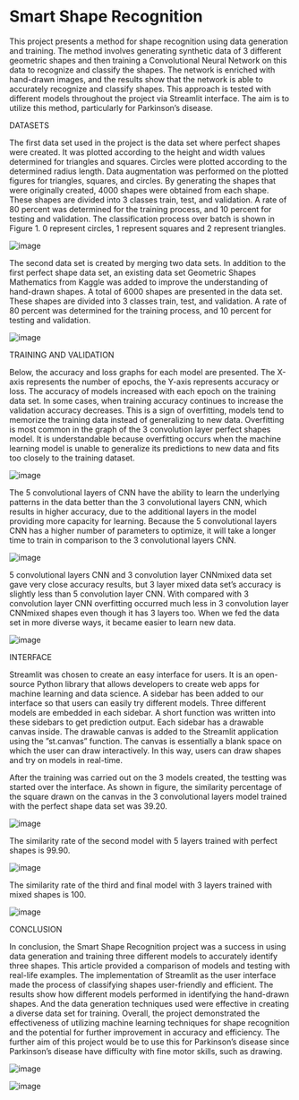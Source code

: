 # Smart Shape Recognition

This project presents a method for shape recognition using data generation and training. The method involves generating synthetic data of 3 different geometric shapes and then training a Convolutional Neural Network on this data to recognize and classify the shapes. The network is enriched with hand-drawn images, and the results show that the network is able to accurately recognize and classify shapes. This approach is tested with different models throughout the project via Streamlit interface. The aim is to utilize this method, particularly for Parkinson’s disease.

DATASETS

The first data set used in the project is the data set where perfect shapes were created. It was plotted according to the height and width values determined for triangles and squares. Circles were plotted according to the determined radius length. Data augmentation was performed on the plotted figures for triangles, squares, and circles. By generating the shapes that were originally created, 4000 shapes were obtained from each shape. These shapes are divided into 3 classes train, test, and validation. A rate of 80 percent was determined for the training process, and 10 percent for testing and validation. The classification process over batch is shown in Figure 1. 0 represent circles, 1 represent squares and 2 represent triangles.

![image](https://user-images.githubusercontent.com/33731743/218152209-8eec9ae1-0e4e-4328-8ca9-89e1b5081099.png)

The second data set is created by merging two data sets. In addition to the first perfect shape data set, an existing data set Geometric Shapes Mathematics from Kaggle was added to improve the understanding of hand-drawn shapes. A total of 6000 shapes are presented in the data set. These shapes are divided into 3 classes train, test, and validation. A rate of 80 percent was determined for the training process, and 10 percent for testing and validation.

![image](https://user-images.githubusercontent.com/33731743/218153600-9aaa62f7-47ba-4670-91dd-e1b023aa5e5a.png)

TRAINING AND VALIDATION

Below, the accuracy and loss graphs for each model are presented. The X-axis represents the number of epochs, the Y-axis represents accuracy or loss. The accuracy of models increased with each epoch on the training data set. In some cases, when training accuracy continues to increase the validation accuracy decreases. This is a sign of overfitting, models tend to memorize the training data instead of generalizing to new data. Overfitting is most common in the graph of the 3 convolution layer perfect shapes model. It is understandable because overfitting occurs when the machine learning model is unable to generalize its predictions to new data and fits too closely to the training dataset.

![image](https://user-images.githubusercontent.com/33731743/218153762-ca233112-f378-434b-9334-123fe577c05e.png)

The 5 convolutional layers of CNN have the ability to learn the underlying patterns in the data better than the 3 convolutional layers CNN, which results in higher accuracy, due to the additional layers in the model providing more capacity for learning. Because the 5 convolutional layers CNN has a higher number of parameters to optimize, it will take a longer time to train in comparison to the 3 convolutional layers CNN.

![image](https://user-images.githubusercontent.com/33731743/218153808-3563a5d3-fd0d-4b90-9ddc-2a3417d1b0dd.png)

5 convolutional layers CNN and 3 convolution layer CNNmixed data set gave very close accuracy results, but 3 layer mixed data set’s accuracy is slightly less than 5 convolution layer CNN. With compared with 3 convolution layer CNN overfitting occurred much less in 3 convolution layer CNNmixed shapes even though it has 3 layers too. When we fed the data set in more diverse ways, it became easier to learn new data.

![image](https://user-images.githubusercontent.com/33731743/218153856-ab0104bc-4d80-4c45-8acb-184c22d8f282.png)

INTERFACE

Streamlit was chosen to create an easy interface for users. It is an open-source Python library that allows developers to create web apps for machine learning and data science. A sidebar has been added to our interface so that users can easily try different models. Three different models are embedded in each sidebar. A short function was written into these sidebars to get prediction output. Each sidebar has a drawable canvas inside. The drawable canvas is added to the Streamlit application using the ”st.canvas” function. The canvas is essentially a blank space on which the user can draw interactively. In this way, users can draw shapes and try on models in real-time.

After the training was carried out on the 3 models created, the testting was started over the interface. As shown in figure, the similarity percentage of the
square drawn on the canvas in the 3 convolutional layers model trained with the perfect shape data set was 39.20.

![image](https://user-images.githubusercontent.com/33731743/218133154-84e6a355-d5be-4c29-ac9a-01d986ab0702.png)

The similarity rate of the second model with 5 layers trained with perfect shapes is 99.90.

![image](https://user-images.githubusercontent.com/33731743/218133257-dda29e96-a1af-45e9-ad3b-f3747b609c4d.png)

The similarity rate of the third and final model with 3 layers trained with mixed shapes is 100.

![image](https://user-images.githubusercontent.com/33731743/218133352-4f7e0e85-e94f-4f4f-8539-02bf0235f762.png)

CONCLUSION

In conclusion, the Smart Shape Recognition project was a success in using data generation and training three different models to accurately identify three shapes. This article provided a comparison of models and testing with real-life examples. The implementation of Streamlit as the user interface made the process of classifying shapes user-friendly and efficient. The results show how different models performed in identifying the hand-drawn shapes. And the data generation techniques used were effective in creating a diverse data set for training. Overall, the project demonstrated the effectiveness of utilizing machine learning techniques for shape recognition and the potential for further improvement in accuracy and efficiency. The further aim of this project would be to use this for Parkinson’s disease since Parkinson’s disease have difficulty with fine motor skills, such as drawing.

![image](https://user-images.githubusercontent.com/33731743/218332425-fee76d9c-0a05-42b7-81d6-3b34ae678000.png)

![image](https://user-images.githubusercontent.com/33731743/218332446-4ccab0b3-2c42-46fd-ae45-5de0221fe4fb.png)

